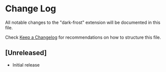 # Change Log

All notable changes to the "dark-frost" extension will be documented in this file.

Check [Keep a Changelog](http://keepachangelog.com/) for recommendations on how to structure this file.

## [Unreleased]

- Initial release
